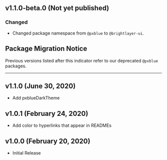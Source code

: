 ## v1.1.0-beta.0 (Not yet published)

### Changed

-   Changed package namespace from `@pxblue` to `@brightlayer-ui`.

## Package Migration Notice

Previous versions listed after this indicator refer to our deprecated `@pxblue` packages.

---

## v1.1.0 (June 30, 2020)

-   Add pxblueDarkTheme

## v1.0.1 (February 24, 2020)

-   Add color to hyperlinks that appear in READMEs

## v1.0.0 (February 20, 2020)

-   Initial Release
